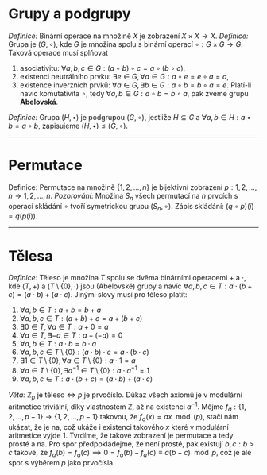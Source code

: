 # Grupy a podgrupy
*Definice:* Binární operace na množině $X$ je zobrazení $X \times X\to X$.
*Definice:* Grupa je $(G, \circ)$, kde $G$ je množina spolu s binární operací $\circ: G \times G\to G$. Taková operace musí splňovat
1. asociativitu: $\forall a,b,c \in G: (a\circ b) \circ c = a\circ (b \circ c)$,
2. existenci neutrálního prvku: $\exists e\in G, \forall a \in G: a \circ e = e\circ a =a$,
3. existence inverzních prvků: $\forall a \in G, \exists b\in G: a \circ b = b \circ a = e$.
Platí-li navíc komutativita $\circ$, tedy $\forall a,b\in G: a\circ b =b \circ a$, pak zveme grupu **Abelovská**.

*Definice:* Grupa $(H, \bullet )$ je podgrupou $(G,\circ)$, jestliže $H \subseteq G$ a $\forall a,b \in H: a \bullet b = a \circ b$, zapisujeme $(H, \bullet) \le (G, \circ).$

---
# Permutace
Definice: Permutace na množině $\{1, 2,\dots, n\}$ je bijektivní zobrazení $p : {1, 2,\dots , n} → {1, 2,\dots , n}$.
*Pozorování*: Množina $S_n$ všech permutací na $n$ prvcích s operací skládání $\circ$ tvoří symetrickou grupu $(S_n, \circ)$.
Zápis skládání: $(q \circ p)(i) = q(p(i))$.

---
# Tělesa
*Definice:* Těleso je množina $T$ spolu se dvěma binárními operacemi $+ \text{ a }\cdot,$ kde $(T,+)$ a $(T \setminus \{ 0 \}, \cdot)$ jsou (Abelovské) grupy a navíc $\forall a,b,c \in T: a \cdot(b+c) = (a \cdot b) + (a \cdot c)$.
Jinými slovy musí pro těleso platit:
1. $\forall a,b \in T: a+b =b+a$
2. $\forall a,b,c \in T: (a+b) +c = a+ (b+c)$
3. $\exists 0 \in T, \forall a \in T: a+0 =a$
4. $\forall a \in T, \exists - a \in T: a+ (-a) =0$
5. $\forall a,b \in T: a\cdot b = b \cdot a$
6. $\forall a,b,c \in T \setminus \{ 0 \} : (a\cdot b) \cdot c = a\cdot (b\cdot c)$
7. $\exists 1 \in T \setminus \{ 0 \}, \forall a \in T \setminus \{  0 \}: a \cdot 1 =a$
8. $\forall a \in T \setminus \{  0 \}, \exists a^{-1} \in T \setminus \{ 0 \} : a \cdot a^{-1} =1$
9. $\forall a,b,c \in T: a \cdot(b+c) = (a \cdot b) + (a \cdot c)$

*Věta:* $\mathbb{Z}_{p}$ je těleso $\iff$ $p$ je prvočíslo.
Důkaz všech axiomů je v modulární aritmetice triviální, díky vlastnostem $\mathbb{Z}$, až na existenci $a^{-1}$. Mějme $f_{a} : \{ 1,2,\dots,p-1 \} \to \{ 1,2,\dots,p-1 \}$ takovou, že $f_{a}(x)  = ax\mod(p)$, stačí nám ukázat, že je na, což ukáže i existenci takového $x$ které v modulární aritmetice vyjde $1$. Tvrdíme, že takové zobrazení je permutace a tedy prosté a na. Pro spor předpokládejme, že není prosté, pak existují $b,c: b>c$ takové, že $f_{a}(b) = f_{a}(c) \implies 0 = f_{a}(b) - f_{a}(c) \equiv a (b-c) \mod p$, což je ale spor s výběrem $p$ jako prvočísla.